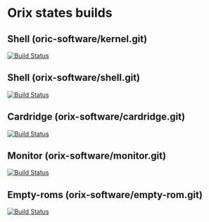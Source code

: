 # Orix states builds 

## Shell (oric-software/kernel.git)
[![Build Status](https://travis-ci.org/oric-software/orix.svg?branch=master)](https://travis-ci.org/orix-software/orix)

## Shell (orix-software/shell.git)
[![Build Status](https://travis-ci.org/orix-software/shell.svg?branch=master)](https://travis-ci.org/orix-software/shell)

## Cardridge (orix-software/cardridge.git)
[![Build Status](https://travis-ci.org/orix-software/cardridge.svg?branch=master)](https://travis-ci.org/orix-software/cardridge)

## Monitor (orix-software/monitor.git)
[![Build Status](https://travis-ci.org/orix-software/monitor.svg?branch=master)](https://travis-ci.org/orix-software/monitor)

## Empty-roms (orix-software/empty-rom.git)
[![Build Status](https://travis-ci.org/orix-software/empty-rom.svg?branch=master)](https://travis-ci.org/orix-software/empty-rom)